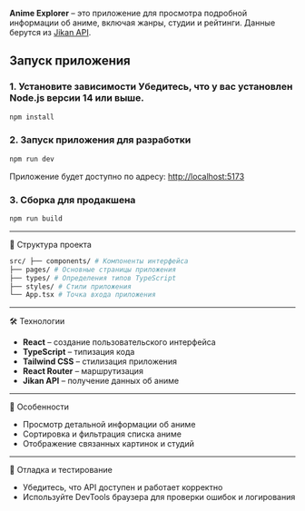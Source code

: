**Anime Explorer** – это приложение для просмотра подробной информации об аниме, включая жанры, студии и рейтинги. Данные берутся из [Jikan API](https://jikan.moe).  
 ## Запуск приложения
 
  ### 1. Установите зависимости Убедитесь, что у вас установлен Node.js версии 14 или выше.   
```bash
npm install
```
   
   ### 2. Запуск приложения для разработки 
```bash
npm run dev
``` 
Приложение будет доступно по адресу: [http://localhost:5173](http://localhost:5173) 

### 3. Сборка для продакшена 
```bash
npm run build
```

--------------------
📁 Структура проекта  

```bash
src/ ├── components/ # Компоненты интерфейса 
├── pages/ # Основные страницы приложения 
├── types/ # Определения типов TypeScript 
├── styles/ # Стили приложения 
└── App.tsx # Точка входа приложения
```
--------------
 🛠️ Технологии

* **React** – создание пользовательского интерфейса 
* **TypeScript** – типизация кода 
* **Tailwind CSS** – стилизация приложения 
* **React Router** – маршрутизация 
* **Jikan API** – получение данных об аниме
--------------
🌟 Особенности

* Просмотр детальной информации об аниме
* Сортировка и фильтрация списка аниме 
* Отображение связанных картинок и студий
-------------------------

🐛 Отладка и тестирование
* Убедитесь, что API доступен и работает корректно
* Используйте DevTools браузера для проверки ошибок и логирования
